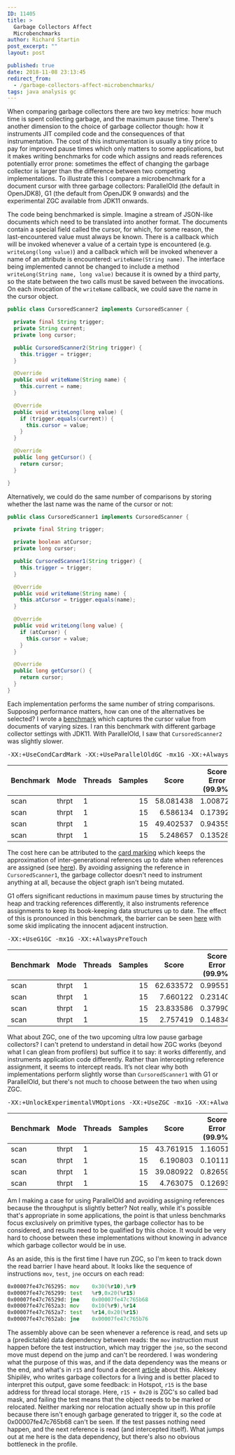 ```yaml
---
ID: 11405
title: >
  Garbage Collectors Affect
  Microbenchmarks
author: Richard Startin
post_excerpt: ""
layout: post

published: true
date: 2018-11-08 23:13:45
redirect_from:
  - /garbage-collectors-affect-microbenchmarks/
tags: java analysis gc
---
```

When comparing garbage collectors there are two key metrics: how much time is spent collecting garbage, and the maximum pause time. There's another dimension to the choice of garbage collector though: how it instruments JIT compiled code and the consequences of that instrumentation. The cost of this instrumentation is usually a tiny price to pay for improved pause times which only matters to some applications, but it makes writing benchmarks for code which assigns and reads references potentially error prone: sometimes the effect of changing the garbage collector is larger than the difference between two competing implementations. To illustrate this I compare a microbenchmark for a document cursor with three garbage collectors: ParallelOld (the default in OpenJDK8), G1 (the default from OpenJDK 9 onwards) and the experimental ZGC available from JDK11 onwards.

The code being benchmarked is simple. Imagine a stream of JSON-like documents which need to be translated into another format. The documents contain a special field called the cursor, for which, for some reason, the last-encountered value must always be known. There is a callback which will be invoked whenever a value of a certain type is encountered (e.g. `writeLong(long value)`) and a callback which will be invoked whenever a name of an attribute is encountered: `writeName(String name)`. The interface being implemented cannot be changed to include a method `writeLong(String name, long value)` because it is owned by a third party, so the state between the two calls must be saved between the invocations. On each invocation of the `writeName` callback, we could save the name in the cursor object.

```java
public class CursoredScanner2 implements CursoredScanner {

  private final String trigger;
  private String current;
  private long cursor;

  public CursoredScanner2(String trigger) {
    this.trigger = trigger;
  }

  @Override
  public void writeName(String name) {
    this.current = name;
  }

  @Override
  public void writeLong(long value) {
    if (trigger.equals(current)) {
      this.cursor = value;
    }
  }

  @Override
  public long getCursor() {
    return cursor;
  }

}
```

Alternatively, we could do the same number of comparisons by storing whether the last name was the name of the cursor or not:

```java
public class CursoredScanner1 implements CursoredScanner {

  private final String trigger;

  private boolean atCursor;
  private long cursor;

  public CursoredScanner1(String trigger) {
    this.trigger = trigger;
  }

  @Override
  public void writeName(String name) {
    this.atCursor = trigger.equals(name);
  }

  @Override
  public void writeLong(long value) {
    if (atCursor) {
      this.cursor = value;
    }
  }

  @Override
  public long getCursor() {
    return cursor;
  }
}
```

Each implementation performs the same number of string comparisons. Supposing performance matters, how can one of the alternatives be selected? I wrote a <a href="https://github.com/richardstartin/runtime-benchmarks/blob/master/src/main/java/com/openkappa/runtime/gc/CursoredScannerBenchmark.java" rel="noopener" target="_blank">benchmark</a> which captures the cursor value from documents of varying sizes. I ran this benchmark with different garbage collector settings with JDK11. With ParallelOld, I saw that `CursoredScanner2` was slightly slower.

<pre>-XX:+UseCondCardMark -XX:+UseParallelOldGC -mx1G -XX:+AlwaysPreTouch</pre>

<div class="table-holder">
<table class="table table-bordered table-hover table-condensed">
<thead><tr><th title="Field #1">Benchmark</th>
<th title="Field #2">Mode</th>
<th title="Field #3">Threads</th>
<th title="Field #4">Samples</th>
<th title="Field #5">Score</th>
<th title="Field #6">Score Error (99.9%)</th>
<th title="Field #7">Unit</th>
<th title="Field #8">Param: scannerType</th>
<th title="Field #9">Param: size</th>
<th title="Field #10">Param: triggerName</th>
</tr></thead>
<tbody><tr>
<td>scan</td>
<td>thrpt</td>
<td>1</td>
<td align="right">15</td>
<td align="right">58.081438</td>
<td align="right">1.008727</td>
<td>ops/us</td>
<td>SCANNER1</td>
<td align="right">10</td>
<td>trigger1</td>
</tr>
<tr>
<td>scan</td>
<td>thrpt</td>
<td>1</td>
<td align="right">15</td>
<td align="right">6.586134</td>
<td align="right">0.173920</td>
<td>ops/us</td>
<td>SCANNER1</td>
<td align="right">100</td>
<td>trigger1</td>
</tr>
<tr>
<td>scan</td>
<td>thrpt</td>
<td>1</td>
<td align="right">15</td>
<td align="right">49.402537</td>
<td align="right">0.943554</td>
<td>ops/us</td>
<td>SCANNER2</td>
<td align="right">10</td>
<td>trigger1</td>
</tr>
<tr>
<td>scan</td>
<td>thrpt</td>
<td>1</td>
<td align="right">15</td>
<td align="right">5.248657</td>
<td align="right">0.135281</td>
<td>ops/us</td>
<td>SCANNER2</td>
<td align="right">100</td>
<td>trigger1</td>
</tr>
</tbody></table>
</div>

The cost here can be attributed to the <a href="https://richardstartin.github.io/posts/garbage-collector-code-artifacts-card-marking" rel="noopener" target="_blank">card marking</a> which keeps the approximation of inter-generational references up to date when references are assigned (see <a href="https://github.com/richardstartin/runtime-benchmarks/blob/master/src/main/resources/cursor/pgc.perfasm#L2022" rel="noopener" target="_blank">here</a>). By avoiding assigning the reference in `CursoredScanner1`, the garbage collector doesn't need to instrument anything at all, because the object graph isn't being mutated.

G1 offers significant reductions in maximum pause times by structuring the heap and tracking references differently, it also instruments reference assignments to keep its book-keeping data structures up to date. The effect of this is pronounced in this benchmark, the barrier can be seen <a href="https://github.com/richardstartin/runtime-benchmarks/blob/master/src/main/resources/cursor/g1gc.perfasm#L644" rel="noopener" target="_blank">here</a> with some skid implicating the innocent adjacent instruction.

<pre>-XX:+UseG1GC -mx1G -XX:+AlwaysPreTouch</pre>

<div class="table-holder">
<table class="table table-bordered table-hover table-condensed">
<thead><tr><th title="Field #1">Benchmark</th>
<th title="Field #2">Mode</th>
<th title="Field #3">Threads</th>
<th title="Field #4">Samples</th>
<th title="Field #5">Score</th>
<th title="Field #6">Score Error (99.9%)</th>
<th title="Field #7">Unit</th>
<th title="Field #8">Param: scannerType</th>
<th title="Field #9">Param: size</th>
<th title="Field #10">Param: triggerName</th>
</tr></thead>
<tbody><tr>
<td>scan</td>
<td>thrpt</td>
<td>1</td>
<td align="right">15</td>
<td align="right">62.633572</td>
<td align="right">0.995514</td>
<td>ops/us</td>
<td>SCANNER1</td>
<td align="right">10</td>
<td>trigger1</td>
</tr>
<tr>
<td>scan</td>
<td>thrpt</td>
<td>1</td>
<td align="right">15</td>
<td align="right">7.660122</td>
<td align="right">0.231402</td>
<td>ops/us</td>
<td>SCANNER1</td>
<td align="right">100</td>
<td>trigger1</td>
</tr>
<tr>
<td>scan</td>
<td>thrpt</td>
<td>1</td>
<td align="right">15</td>
<td align="right">23.833586</td>
<td align="right">0.379903</td>
<td>ops/us</td>
<td>SCANNER2</td>
<td align="right">10</td>
<td>trigger1</td>
</tr>
<tr>
<td>scan</td>
<td>thrpt</td>
<td>1</td>
<td align="right">15</td>
<td align="right">2.757419</td>
<td align="right">0.148344</td>
<td>ops/us</td>
<td>SCANNER2</td>
<td align="right">100</td>
<td>trigger1</td>
</tr>
</tbody></table>
</div>

What about ZGC, one of the two upcoming ultra low pause garbage collectors? I can't pretend to understand in detail how ZGC works (beyond what I can glean from profilers) but suffice it to say: it works differently, and instruments application code differently. Rather than intercepting reference assignment, it seems to intercept reads. It’s not clear why both implementations perform slightly worse than `CursoredScanner1` with G1 or ParallelOld, but there's not much to choose between the two when using ZGC.

<pre>-XX:+UnlockExperimentalVMOptions -XX:+UseZGC -mx1G -XX:+AlwaysPreTouch</pre>

<div class="table-holder">
<table class="table table-bordered table-hover table-condensed">
<thead><tr><th title="Field #1">Benchmark</th>
<th title="Field #2">Mode</th>
<th title="Field #3">Threads</th>
<th title="Field #4">Samples</th>
<th title="Field #5">Score</th>
<th title="Field #6">Score Error (99.9%)</th>
<th title="Field #7">Unit</th>
<th title="Field #8">Param: scannerType</th>
<th title="Field #9">Param: size</th>
<th title="Field #10">Param: triggerName</th>
</tr></thead>
<tbody><tr>
<td>scan</td>
<td>thrpt</td>
<td>1</td>
<td align="right">15</td>
<td align="right">43.761915</td>
<td align="right">1.160516</td>
<td>ops/us</td>
<td>SCANNER1</td>
<td align="right">10</td>
<td>trigger1</td>
</tr>
<tr>
<td>scan</td>
<td>thrpt</td>
<td>1</td>
<td align="right">15</td>
<td align="right">6.190803</td>
<td align="right">0.101114</td>
<td>ops/us</td>
<td>SCANNER1</td>
<td align="right">100</td>
<td>trigger1</td>
</tr>
<tr>
<td>scan</td>
<td>thrpt</td>
<td>1</td>
<td align="right">15</td>
<td align="right">39.080922</td>
<td align="right">0.826591</td>
<td>ops/us</td>
<td>SCANNER2</td>
<td align="right">10</td>
<td>trigger1</td>
</tr>
<tr>
<td>scan</td>
<td>thrpt</td>
<td>1</td>
<td align="right">15</td>
<td align="right">4.763075</td>
<td align="right">0.126938</td>
<td>ops/us</td>
<td>SCANNER2</td>
<td align="right">100</td>
<td>trigger1</td>
</tr>
</tbody></table>
</div>

Am I making a case for using ParallelOld and avoiding assigning references because the throughput is slightly better? Not really, while it's possible that's appropriate in some applications, the point is that unless benchmarks focus exclusively on primitive types, the garbage collector has to be considered, and results need to be qualified by this choice. It would be very hard to choose between these implementations without knowing in advance which garbage collector would be in use.

As an aside, this is the first time I have run ZGC, so I'm keen to track down the read barrier I have heard about. It looks like the sequence of instructions `mov`, `test`, `jne`  occurs on each read:

```asm
0x00007fe47c765295: mov    0x30(%r10),%r9
0x00007fe47c765299: test   %r9,0x20(%r15)
0x00007fe47c76529d: jne    0x00007fe47c765b68 
0x00007fe47c7652a3: mov    0x10(%r9),%r14    
0x00007fe47c7652a7: test   %r14,0x20(%r15)
0x00007fe47c7652ab: jne    0x00007fe47c765b76  
```

The assembly above can be seen whenever a reference is read, and sets up a (predictable) data dependency between reads: the `mov` instruction must happen before the test instruction, which may trigger the `jne`, so the second move must depend on the jump and can't be reordered. I was wondering what the purpose of this was, and if the data dependency was the means or the end, and what's in `r15` and found a decent <a href="https://dinfuehr.github.io/blog/a-first-look-into-zgc/" rel="noopener" target="_blank">article</a> about this. Aleksey Shipilëv, who writes garbage collectors for a living and is better placed to interpret this output, gave some feedback: in Hotspot, `r15` is the base address for thread local storage. Here, `r15 + 0x20` is ZGC's so called bad mask, and failing the test means that the object needs to be marked or relocated. Neither marking nor relocation actually show up in this profile because there isn't enough garbage generated to trigger it, so the code at 0x00007fe47c765b68 can't be seen. If the test passes nothing need happen, and the next reference is read (and intercepted itself). What jumps out at me here is the data dependency, but there's also no obvious bottleneck in the profile.

